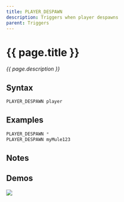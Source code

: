 ```yaml
---
title: PLAYER_DESPAWN
description: Triggers when player despawns
parent: Triggers
---
```


# {{ page.title }}

_{{ page.description }}_

## Syntax

```java
PLAYER_DESPAWN player 
```

## Examples

```java
PLAYER_DESPAWN *
PLAYER_DESPAWN myMule123
```

## Notes


## Demos

![](N/A)

